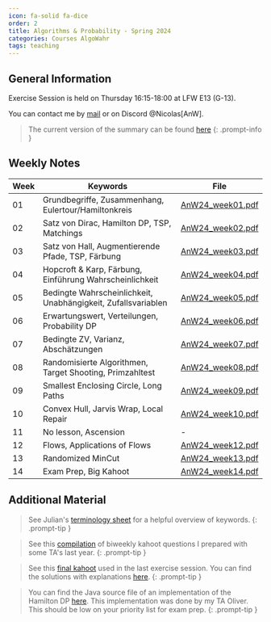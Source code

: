 ```yaml
---
icon: fa-solid fa-dice
order: 2
title: Algorithms & Probability - Spring 2024
categories: Courses AlgoWahr
tags: teaching
---
```


## General Information

Exercise Session is held on Thursday 16:15-18:00 at LFW E13 (G-13).

You can contact me by [mail](mailto:nwehrl@student.ethz.ch) or on Discord @Nicolas[AnW].

> The current version of the summary can be found [here](..\assets\documents\summaries\AnW23_PVW_final.pdf)
{: .prompt-info }

## Weekly Notes

| Week | Keywords                                                        | File                                                            |
| ---- | --------------------------------------------------------------- | --------------------------------------------------------------- |
| 01   | Grundbegriffe, Zusammenhang, Eulertour/Hamiltonkreis  | [AnW24_week01.pdf](..\assets\documents\AlgoWahr\AnW24_week01.pdf) |
| 02   | Satz von Dirac, Hamilton DP, TSP, Matchings | [AnW24_week02.pdf](..\assets\documents\AlgoWahr\AnW24_week02.pdf) |
| 03   | Satz von Hall, Augmentierende Pfade, TSP, Färbung | [AnW24_week03.pdf](..\assets\documents\AlgoWahr\AnW24_week03.pdf) |
| 04   | Hopcroft & Karp, Färbung, Einführung Wahrscheinlichkeit | [AnW24_week04.pdf](..\assets\documents\AlgoWahr\AnW24_week04.pdf) |
| 05   | Bedingte Wahrscheinlichkeit, Unabhängigkeit, Zufallsvariablen | [AnW24_week05.pdf](..\assets\documents\AlgoWahr\AnW24_week05.pdf) |
| 06   | Erwartungswert, Verteilungen, Probability DP | [AnW24_week06.pdf](..\assets\documents\AlgoWahr\AnW24_week06.pdf) | 
| 07   | Bedingte ZV, Varianz, Abschätzungen | [AnW24_week07.pdf](..\assets\documents\AlgoWahr\AnW24_week07.pdf) |
| 08   | Randomisierte Algorithmen, Target Shooting, Primzahltest | [AnW24_week08.pdf](..\assets\documents\AlgoWahr\AnW24_week08.pdf) |
| 09   | Smallest Enclosing Circle, Long Paths | [AnW24_week09.pdf](..\assets\documents\AlgoWahr\AnW24_week09.pdf) |
| 10   | Convex Hull, Jarvis Wrap, Local Repair | [AnW24_week10.pdf](..\assets\documents\AlgoWahr\AnW24_week10.pdf)|
| 11   | No lesson, Ascension | - |
| 12   | Flows, Applications of Flows | [AnW24_week12.pdf](..\assets\documents\AlgoWahr\AnW24_week12.pdf) |
| 13   | Randomized MinCut | [AnW24_week13.pdf](..\assets\documents\AlgoWahr\AnW24_week13.pdf) |
| 14   | Exam Prep, Big Kahoot | [AnW24_week14.pdf](..\assets\documents\AlgoWahr\AnW24_week14.pdf) |

## Additional Material

> See Julian's [terminology sheet](..\assets\documents\AnD\and-graph-terminology.pdf) for a helpful overview of keywords.
{: .prompt-tip }

> See this [compilation](https://create.kahoot.it/details/f0f7b1ce-4515-4614-897e-5fc4efb9c221) of biweekly kahoot questions I prepared with some TA's last year.
{: .prompt-tip }

> See this [final kahoot](https://create.kahoot.it/share/anw-summary/dadaa311-551f-4195-980a-0b131cf5573f) used in the last exercise session. You can find the solutions with explanations [here](..\assets\documents\AlgoWahr\BigKahoot_solutions.pdf).
{: .prompt-tip }

> You can find the Java source file of an implementation of the Hamilton DP [here](..\assets\documents\AlgoWahr\hamiltonDP.java). This implementation was done by my TA Oliver. This should be low on your priority list for exam prep. 
{: .prompt-tip }